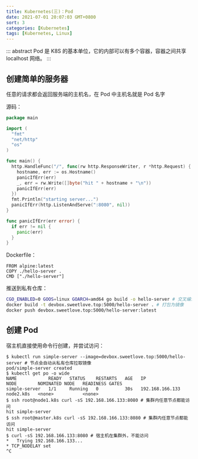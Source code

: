 ```yaml
---
title: Kubernetes(三)：Pod
date: 2021-07-01 20:07:03 GMT+0800
sort: 3
categories: [Kubernetes]
tags: [Kubernetes, Linux]
---
```


::: abstract
Pod 是 K8S 的基本单位，它的内部可以有多个容器，容器之间共享 localhost 网络。
:::

<!-- more -->

## 创建简单的服务器

任意的请求都会返回服务端的主机名，在 Pod 中主机名就是 Pod 名字

源码：

```go
package main

import (
  "fmt"
  "net/http"
  "os"
)

func main() {
  http.HandleFunc("/", func(rw http.ResponseWriter, r *http.Request) {
    hostname, err := os.Hostname()
    panicIfErr(err)
    _, err = rw.Write([]byte("hit " + hostname + "\n"))
    panicIfErr(err)
  })
  fmt.Println("starting server...")
  panicIfErr(http.ListenAndServe(":8080", nil))
}

func panicIfErr(err error) {
  if err != nil {
    panic(err)
  }
}
```

Dockerfile：

```docker
FROM alpine:latest
COPY ./hello-server .
CMD ["./hello-server"]
```

推送到私有仓库：

```sh
CGO_ENABLED=0 GOOS=linux GOARCH=amd64 go build -o hello-server # 交叉编译为 Linux 可执行文件
docker build -t devbox.sweetlove.top:5000/hello-server . # 打包为镜像
docker push devbox.sweetlove.top:5000/hello-server:latest
```

## 创建 Pod

宿主机直接使用命令行创建，并尝试访问：

```terminal
$ kubectl run simple-server --image=devbox.sweetlove.top:5000/hello-server # 节点会自动从私有仓库拉取镜像
pod/simple-server created
$ kubectl get po -o wide
NAME            READY   STATUS    RESTARTS   AGE   IP                NODE        NOMINATED NODE   READINESS GATES
simple-server   1/1     Running   0          30s   192.168.166.133   node2.k8s   <none>           <none>
$ ssh root@node1.k8s curl -sS 192.168.166.133:8080 # 集群内任意节点都能访问
hit simple-server
$ ssh root@master.k8s curl -sS 192.168.166.133:8080 # 集群内任意节点都能访问
hit simple-server
$ curl -sS 192.168.166.133:8080 # 宿主机在集群外，不能访问
*   Trying 192.168.166.133...
* TCP_NODELAY set
^C
```